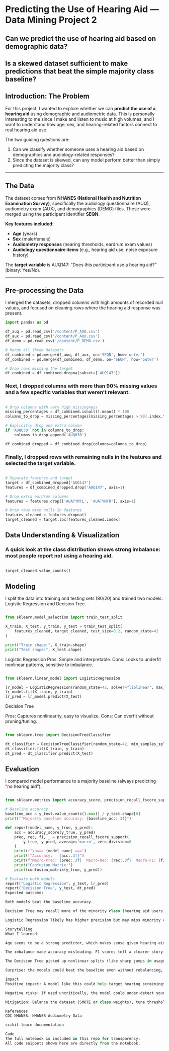# Predicting the Use of Hearing Aid — Data Mining Project 2

## Can we predict the use of hearing aid based on demographic data?
## Is a skewed dataset sufficient to make predictions that beat the simple majority class baseline?

## Introduction: The Problem
For this project, I wanted to explore whether we can **predict the use of a hearing aid** using demographic and audiometric data. This is personally interesting to me since I make and listen to music at high volumes, and I want to understand how age, sex, and hearing-related factors connect to real hearing aid use.  

The two guiding questions are:  
1. Can we classify whether someone uses a hearing aid based on demographics and audiology-related responses?  
2. Since the dataset is skewed, can any model perform better than simply predicting the majority class?

---

## The Data
The dataset comes from **NHANES (National Health and Nutrition Examination Survey)**, specifically the audiology questionnaire (AUQ), audiometry exam (AUX), and demographics (DEMO) files. These were merged using the participant identifier **SEQN**.  

**Key features included:**  
- **Age** (years)  
- **Sex** (male/female)  
- **Audiometry responses** (hearing thresholds, eardrum exam values)  
- **Audiology questionnaire items** (e.g., hearing aid use, noise exposure history)  

The **target variable** is AUQ147: “Does this participant use a hearing aid?” (binary: Yes/No).  

---

## Pre-processing the Data
I merged the datasets, dropped columns with high amounts of recorded null values, and focused on cleaning rows where the hearing aid response was present.

```python
import pandas as pd

df_auq = pd.read_csv('/content/P_AUQ.csv')
df_aux = pd.read_csv('/content/P_AUX.csv')
df_demo = pd.read_csv('/content/P_DEMO.csv')

# Merge all three datasets
df_combined = pd.merge(df_auq, df_aux, on='SEQN', how='outer')
df_combined = pd.merge(df_combined, df_demo, on='SEQN', how='outer')

# Drop rows missing the target
df_combined = df_combined.dropna(subset=['AUQ147'])

```

### Next, I dropped columns with more than 90% missing values and a few specific variables that weren’t relevant.

```python

# Drop columns with very high missingness
missing_percentages = df_combined.isnull().mean() * 100
columns_to_drop = missing_percentages[missing_percentages > 90].index.tolist()

# Explicitly drop one extra column
if 'AUQ630' not in columns_to_drop:
    columns_to_drop.append('AUQ630')

df_combined_dropped = df_combined.drop(columns=columns_to_drop)

```

### Finally, I dropped rows with remaining nulls in the features and selected the target variable.

```python

# Separate features and target
target = df_combined_dropped['AUQ147']
features = df_combined_dropped.drop('AUQ147', axis=1)

# Drop extra eardrum columns
features = features.drop(['AUATYMTL', 'AUATYMTR'], axis=1)

# Drop rows with nulls in features
features_cleaned = features.dropna()
target_cleaned = target.loc[features_cleaned.index]

```

## Data Understanding & Visualization

### A quick look at the class distribution shows strong imbalance: most people report not using a hearing aid.

```python

target_cleaned.value_counts()

```

## Modeling

I split the data into training and testing sets (80/20) and trained two models: Logistic Regression and Decision Tree.

```python

from sklearn.model_selection import train_test_split

X_train, X_test, y_train, y_test = train_test_split(
    features_cleaned, target_cleaned, test_size=0.2, random_state=42
)

print("Train shape:", X_train.shape)
print("Test shape:", X_test.shape)
```

Logistic Regression
Pros: Simple and interpretable.
Cons: Looks to underfit nonlinear patterns, sensitive to imbalance.

```python

from sklearn.linear_model import LogisticRegression

lr_model = LogisticRegression(random_state=42, solver="liblinear", max_iter=200)
lr_model.fit(X_train, y_train)
lr_pred = lr_model.predict(X_test)

```

Decision Tree

Pros: Captures nonlinearity, easy to visualize.
Cons: Can overfit without pruning/tuning.

```python

from sklearn.tree import DecisionTreeClassifier

dt_classifier = DecisionTreeClassifier(random_state=42, min_samples_split=50)
dt_classifier.fit(X_train, y_train)
dt_pred = dt_classifier.predict(X_test)

```

## Evaluation

I compared model performance to a majority baseline (always predicting “no hearing aid”).

```python

from sklearn.metrics import accuracy_score, precision_recall_fscore_support, confusion_matrix

# Baseline accuracy
baseline_acc = y_test.value_counts().max() / y_test.shape[0]
print(f"Majority baseline accuracy: {baseline_acc:.3f}")

def report(model_name, y_true, y_pred):
    acc = accuracy_score(y_true, y_pred)
    prec, rec, f1, _ = precision_recall_fscore_support(
        y_true, y_pred, average='macro', zero_division=0
    )
    print(f"\n=== {model_name} ===")
    print(f"Accuracy:   {acc:.3f}")
    print(f"Macro-Prec: {prec:.3f}  Macro-Rec: {rec:.3f}  Macro-F1: {f1:.3f}")
    print("Confusion Matrix:")
    print(confusion_matrix(y_true, y_pred))

# Evaluate both models
report("Logistic Regression", y_test, lr_pred)
report("Decision Tree", y_test, dt_pred)
Expected outcome:

Both models beat the baseline accuracy.

Decision Tree may recall more of the minority class (hearing aid users).

Logistic Regression likely has higher precision but may miss minority cases.

Storytelling
What I learned:

Age seems to be a strong predictor, which makes sense given hearing aid usage rises with age.

The imbalance made accuracy misleading. F1 scores tell a clearer story.

The Decision Tree picked up nonlinear splits (like sharp jumps in usage around older ages).

Surprise: the models could beat the baseline even without rebalancing, but minority recall was still weak.

Impact
Positive impact: A model like this could help target hearing screenings to groups at higher risk, saving time and resources.

Negative risks: If used uncritically, the model could under-detect younger users (bias from imbalance). This could lead to unfair conclusions.

Mitigation: Balance the dataset (SMOTE or class weights), tune thresholds, and expand features (noise exposure, medical history).

References
CDC NHANES: NHANES Audiometry Data

scikit-learn documentation

Code
The full notebook is included in this repo for transparency.
All code snippets shown here are directly from the notebook.
